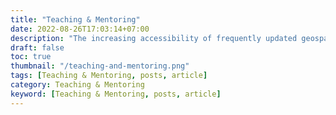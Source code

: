 ```yaml
---
title: "Teaching & Mentoring"
date: 2022-08-26T17:03:14+07:00
description: "The increasing accessibility of frequently updated geospatial information from remote sensors is enabling novel ways to detect changes in environmental conditions, communities, and even cash flows."
draft: false
toc: true
thumbnail: "/teaching-and-mentoring.png"
tags: [Teaching & Mentoring, posts, article]
category: Teaching & Mentoring
keyword: [Teaching & Mentoring, posts, article]
---
```


